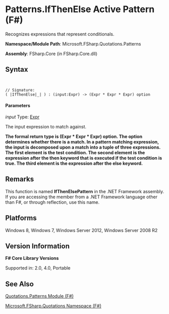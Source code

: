 # Patterns.IfThenElse Active Pattern (F#)

Recognizes expressions that represent conditionals.

**Namespace/Module Path**: Microsoft.FSharp.Quotations.Patterns

**Assembly**: FSharp.Core (in FSharp.Core.dll)


## Syntax


```


// Signature:
( |IfThenElse|_| ) : (input:Expr) -> (Expr * Expr * Expr) option

```



#### Parameters
*input*
Type: [Expr](http://msdn.microsoft.com/en-us/library/ed6a2caf-69d4-45c2-ab97-e9b3be9bce65)


The input expression to match against.



**The formal return type is (Expr &#42; Expr &#42; Expr) option. The option determines whether there is a match. In a pattern matching expression, the input is decomposed upon a match into a tuple of three expressions. The first element is the test condition. The second element is the expression after the then keyword that is executed if the test condition is true. The third element is the expression after the else keyword.**
## Remarks
This function is named **IfThenElsePattern** in the .NET Framework assembly. If you are accessing the member from a .NET Framework language other than F#, or through reflection, use this name.


## Platforms
Windows 8, Windows 7, Windows Server 2012, Windows Server 2008 R2


## Version Information
**F# Core Library Versions**

Supported in: 2.0, 4.0, Portable




## See Also
[Quotations.Patterns Module &#40;F&#35;&#41;](Quotations.Patterns+Module+%28FSharp%29.md)

[Microsoft.FSharp.Quotations Namespace &#40;F&#35;&#41;](Microsoft.FSharp.Quotations+Namespace+%28FSharp%29.md)

